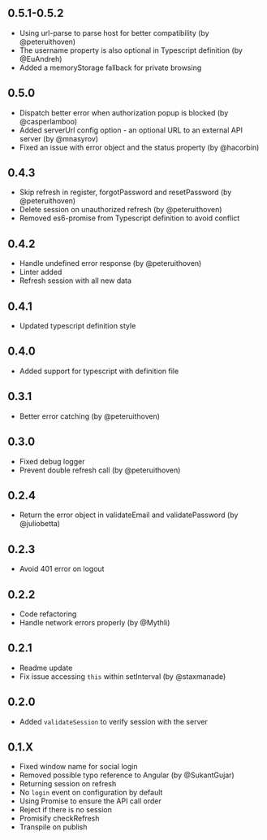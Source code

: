 ## 0.5.1-0.5.2
- Using url-parse to parse host for better compatibility (by @peteruithoven)
- The username property is also optional in Typescript definition (by @EuAndreh)
- Added a memoryStorage fallback for private browsing

## 0.5.0
- Dispatch better error when authorization popup is blocked (by @casperlamboo)
- Added serverUrl config option - an optional URL to an external API server (by @mnasyrov)
- Fixed an issue with error object and the status property (by @hacorbin)

## 0.4.3
- Skip refresh in register, forgotPassword and resetPassword (by @peteruithoven)
- Delete session on unauthorized refresh (by @peteruithoven)
- Removed es6-promise from Typescript definition to avoid conflict

## 0.4.2
- Handle undefined error response (by @peteruithoven)
- Linter added
- Refresh session with all new data

## 0.4.1
- Updated typescript definition style

## 0.4.0
- Added support for typescript with definition file

## 0.3.1
- Better error catching (by @peteruithoven)

## 0.3.0
- Fixed debug logger
- Prevent double refresh call (by @peteruithoven)

## 0.2.4
- Return the error object in validateEmail and validatePassword (by @juliobetta)


## 0.2.3
- Avoid 401 error on logout

## 0.2.2
- Code refactoring
- Handle network errors properly (by @Mythli)

## 0.2.1
- Readme update
- Fix issue accessing `this` within setInterval (by @staxmanade)

## 0.2.0
- Added `validateSession` to verify session with the server

## 0.1.X
- Fixed window name for social login
- Removed possible typo reference to Angular (by @SukantGujar)
- Returning session on refresh
- No `login` event on configuration by default
- Using Promise to ensure the API call order
- Reject if there is no session
- Promisify checkRefresh
- Transpile on publish

